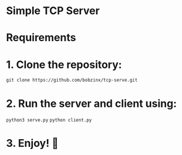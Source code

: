 # Simple TCP Server

# Requirements

# 1. Clone the repository:
`git clone https://github.com/bobzinx/tcp-serve.git`

# 2. Run the server and client using:
`python3 serve.py`
`python client.py`

# 3. Enjoy! 🎉

